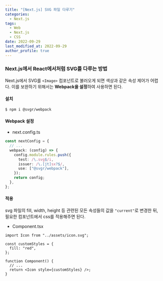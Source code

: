 ```yaml
---
title: "[Next.js] SVG 파일 다루기"
categories:
  - Next.js
tags:
  - Web
  - Next.js
  - CSS
date: 2022-09-29
last_modified_at: 2022-09-29
author_profile: true
---
```


### Next.js에서 React에서처럼 SVG를 다루는 방법

Next.js에서 SVG를 `<Image>` 컴포넌트로 불러오게 되면 색상과 같은 속성 제어가 어렵다. 이를 보완하기 위해서는 **Webpack을 설정**하여 사용하면 된다.

#### 설치

```
$ npm i @svgr/webpack
```

#### Webpack 설정

- next.config.ts

```ts
const nextConfig = {
  // ...
  webpack: (config) => {
    config.module.rules.push({
      test: /\.svg$/i,
      issuer: /\.[jt]sx?$/,
      use: ["@svgr/webpack"],
    });
    return config;
  },
};
```

#### 적용

svg 파일의 fill, width, height 등 관련된 모든 속성들의 값을 `"current"`로 변경한 뒤, 필요한 컴포넌트에서 css를 적용해주면 된다.

- Component.tsx

```tsx
import Icon from "../assets/icon.svg";

const customStyles = {
  fill: "red",
};

function Component() {
  // ...
  return <Icon style={customStyles} />;
}
```
